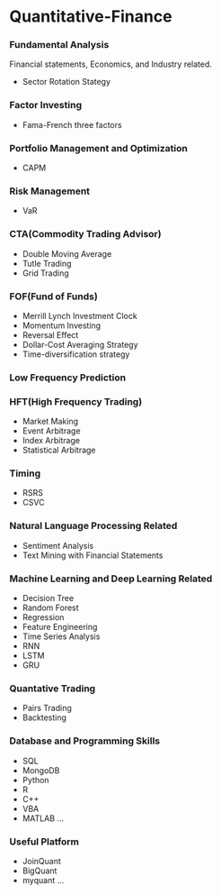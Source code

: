 # Quantitative-Finance

### Fundamental Analysis
Financial statements, Economics, and Industry related.
- Sector Rotation Stategy

### Factor Investing
- Fama-French three factors

### Portfolio Management and Optimization
- CAPM

### Risk Management
- VaR

### CTA(Commodity Trading Advisor)
- Double Moving Average
- Tutle Trading
- Grid Trading

### FOF(Fund of Funds)
- Merrill Lynch Investment Clock
- Momentum Investing
- Reversal Effect
- Dollar-Cost Averaging Strategy
- Time-diversification strategy

### Low Frequency Prediction

### HFT(High Frequency Trading)
- Market Making
- Event Arbitrage
- Index Arbitrage
- Statistical Arbitrage

### Timing
- RSRS
- CSVC

### Natural Language Processing Related
- Sentiment Analysis
- Text Mining with Financial Statements

### Machine Learning and Deep Learning Related
- Decision Tree
- Random Forest
- Regression
- Feature Engineering
- Time Series Analysis
- RNN
- LSTM
- GRU

### Quantative Trading
- Pairs Trading
- Backtesting

### Database and Programming Skills
- SQL
- MongoDB
- Python
- R
- C++
- VBA
- MATLAB
...

### Useful Platform
- JoinQuant
- BigQuant
- myquant
...

